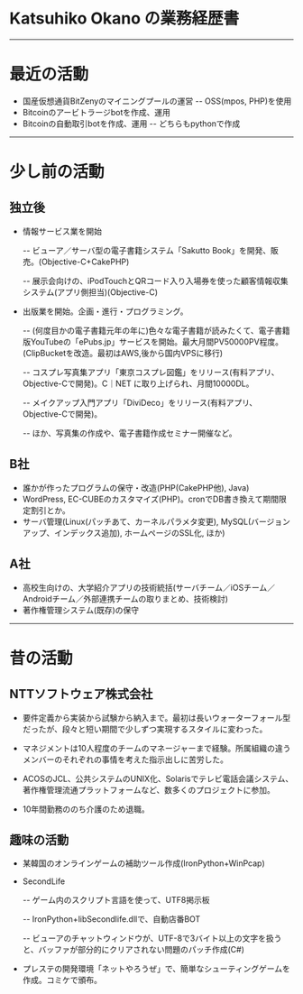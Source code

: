 # Katsuhiko Okano の業務経歴書

----

# 最近の活動

- 国産仮想通貨BitZenyのマイニングプールの運営
-- OSS(mpos, PHP)を使用
- Bitcoinのアービトラージbotを作成、運用
- Bitcoinの自動取引botを作成、運用
  -- どちらもpythonで作成
  
----

# 少し前の活動

## 独立後

- 情報サービス業を開始

  -- ビューア／サーバ型の電子書籍システム「Sakutto Book」を開発、販売。(Objective-C+CakePHP)
  
  -- 展示会向けの、iPodTouchとQRコード入り入場券を使った顧客情報収集システム(アプリ側担当)(Objective-C)
  
- 出版業を開始。企画・進行・プログラミング。

  -- (何度目かの電子書籍元年の年に)色々な電子書籍が読みたくて、電子書籍版YouTubeの「ePubs.jp」サービスを開始。最大月間PV50000PV程度。(ClipBucketを改造。最初はAWS,後から国内VPSに移行)

  -- コスプレ写真集アプリ「東京コスプレ図鑑」をリリース(有料アプリ、Objective-Cで開発)。C｜NET に取り上げられ、月間10000DL。

  -- メイクアップ入門アプリ「DiviDeco」をリリース(有料アプリ、Objective-Cで開発)。
  
  -- ほか、写真集の作成や、電子書籍作成セミナー開催など。

## B社

- 誰かが作ったプログラムの保守・改造(PHP(CakePHP他), Java)
- WordPress, EC-CUBEのカスタマイズ(PHP)。cronでDB書き換えて期間限定割引とか。
- サーバ管理(Linux(パッチあて、カーネルパラメタ変更), MySQL(バージョンアップ、インデックス追加), ホームページのSSL化, ほか)

## A社

- 高校生向けの、大学紹介アプリの技術統括(サーバチーム／iOSチーム／Androidチーム／外部連携チームの取りまとめ、技術検討)
- 著作権管理システム(既存)の保守

----

# 昔の活動
## NTTソフトウェア株式会社

  - 要件定義から実装から試験から納入まで。最初は長いウォーターフォール型だったが、段々と短い期間で少しずつ実現するスタイルに変わった。

  - マネジメントは10人程度のチームのマネージャーまで経験。所属組織の違うメンバーのそれぞれの事情を考えた指示出しに苦労した。

  - ACOSのJCL、公共システムのUNIX化、Solarisでテレビ電話会議システム、著作権管理流通プラットフォームなど、数多くのプロジェクトに参加。

  - 10年間勤務ののち介護のため退職。

## 趣味の活動

  - 某韓国のオンラインゲームの補助ツール作成(IronPython+WinPcap)
  
  - SecondLife
  
    -- ゲーム内のスクリプト言語を使って、UTF8掲示板
  
    -- IronPython+libSecondlife.dllで、自動店番BOT
  
    -- ビューアのチャットウィンドウが、UTF-8で3バイト以上の文字を扱うと、バッファが部分的にクリアされない問題のパッチ作成(C#)
  
 - プレステの開発環境「ネットやろうぜ」で、簡単なシューティングゲームを作成。コミケで頒布。
